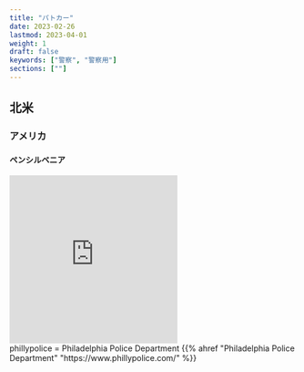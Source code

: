 ```yaml
---
title: "パトカー"
date: 2023-02-26
lastmod: 2023-04-01
weight: 1
draft: false
keywords: ["警察", "警察用"]
sections: [""]
---
```


## 北米
### アメリカ
#### ペンシルベニア
<div class="googlemap-if">
<iframe src="https://www.google.com/maps/embed?pb=!4v1677732460634!6m8!1m7!1sbrI5kkJekzl5IJ10Pm6iuw!2m2!1d39.95056642160692!2d-75.14192283309588!3f60.175615969975915!4f-22.759041854671125!5f1.6721857949230245" width="295" height="295" style="border:0;" allowfullscreen="" loading="lazy" referrerpolicy="no-referrer-when-downgrade"></iframe>
<div class="description">
phillypolice = Philadelphia Police Department
{{% ahref "Philadelphia Police Department" "https://www.phillypolice.com/" %}}
</div>
</div>
